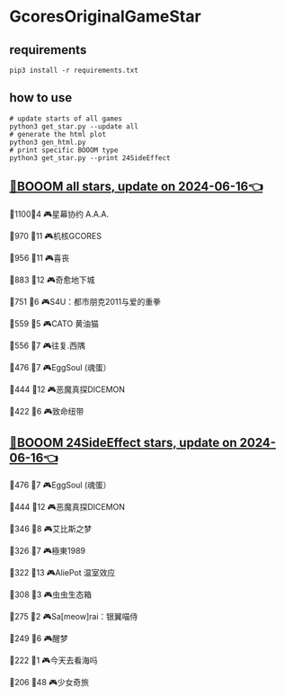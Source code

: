 # GcoresOriginalGameStar

## requirements
```
pip3 install -r requirements.txt
```

## how to use
```
# update starts of all games
python3 get_star.py --update all
# generate the html plot
python3 gen_html.py
# print specific BOOOM type
python3 get_star.py --print 24SideEffect
```

## [🔗BOOOM all stars, update on 2024-06-16👈](https://raw.githack.com/sichaozhang1112/GcoresOriginalGameStar/main/html/all.html) 
🌟1100👥4   🎮星幕协约 A.A.A.        

🌟970 👥11  🎮机核GCORES           

🌟956 👥11  🎮喜丧                 

🌟883 👥12  🎮奇愈地下城              

🌟751 👥6   🎮S4U：都市朋克2011与爱的重拳  

🌟559 👥5   🎮CATO 黄油猫           

🌟556 👥7   🎮往复.西隅              

🌟476 👥7   🎮EggSoul (魂蛋）       

🌟444 👥12  🎮恶魔真探DICEMON        

🌟422 👥6   🎮致命纽带               

## [🔗BOOOM 24SideEffect stars, update on 2024-06-16👈](https://raw.githack.com/sichaozhang1112/GcoresOriginalGameStar/main/html/24SideEffect.html) 
🌟476 👥7   🎮EggSoul (魂蛋）       

🌟444 👥12  🎮恶魔真探DICEMON        

🌟346 👥8   🎮艾比斯之梦              

🌟326 👥7   🎮極東1989             

🌟322 👥13  🎮AliePot 温室效应       

🌟308 👥3   🎮虫虫生态箱              

🌟275 👥2   🎮Sa[meow]rai：银翼喵侍   

🌟249 👥6   🎮醒梦                 

🌟222 👥1   🎮今天去看海吗             

🌟206 👥48  🎮少女奇旅               


